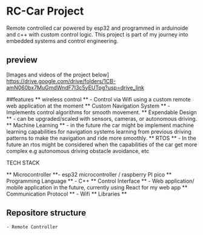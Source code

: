 # RC-Car Project

Remote controlled car powered by esp32 and programmed in arduinoide and c++ with
custom control logic.
This project is part of my journey into embedded systems and control engineering.

 ## preview
 [Images and videos of the project below]
 https://drive.google.com/drive/folders/1CB-amN060bx7MuGmdWndF7I3c5yEUTpg?usp=drive_link

 ##features
 ** wireless control ** - Control via Wifi using a custom remote web application at the moment
 ** Custom Navigation System ** - Implements control algorithms for smooth movement.
 ** Expendable Design ** - can be upgraded/scaled with sensors, cameras, or autonomous driving.
 ** Machine Learning ** - in the future rhe car might be implement machine learning capabilities for navigation systems
                           learning from previous driving patterns to make the navigation and ride more smoothly.
 ** RTOS ** - In the future an rtos might be considered when the capabilities of the car get more complex e.g autonomous driving
               obstacle avoidance, etc

TECH STACK

** Microcontroller **- esp32 microcontroller / raspberry PI pico
** Programming Language ** - C++
** Control Interface ** - Web application/ mobile application in the future, currently using React for my web app
** Communication Protocol ** - Wifi
** Libraries **

## Repositore structure
    - Remote Controller
